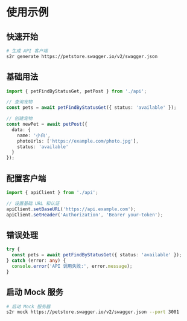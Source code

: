 # 使用示例

## 快速开始

```bash
# 生成 API 客户端
s2r generate https://petstore.swagger.io/v2/swagger.json
```

## 基础用法

```typescript
import { petFindByStatusGet, petPost } from './api';

// 查询宠物
const pets = await petFindByStatusGet({ status: 'available' });

// 创建宠物
const newPet = await petPost({
  data: {
    name: '小白',
    photoUrls: ['https://example.com/photo.jpg'],
    status: 'available'
  }
});
```

## 配置客户端

```typescript
import { apiClient } from './api';

// 设置基础 URL 和认证
apiClient.setBaseURL('https://api.example.com');
apiClient.setHeader('Authorization', 'Bearer your-token');
```

## 错误处理

```typescript
try {
  const pets = await petFindByStatusGet({ status: 'available' });
} catch (error: any) {
  console.error('API 调用失败:', error.message);
}
```

## 启动 Mock 服务

```bash
# 启动 Mock 服务器
s2r mock https://petstore.swagger.io/v2/swagger.json --port 3001
```